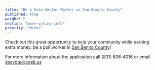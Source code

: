 ```yaml
---
title: "Be a Vote Center Worker in San Benito County"
published: true
weight: 2
section: "more-voting-info"
priority: "Minor"
---
```


Check out this great opportunity to help your community while earning extra money: be a poll worker in [San Benito County](https://sbcvote.us/registrar-of-voters/pollworker/)!

For more information about the application call (831) 636-4016 or email sbcvote@cosb.us 
